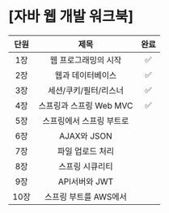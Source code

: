 # [자바 웹 개발 워크북]

|단원|제목|완료|
|:---:|:-------:|:---:|
|1장|웹 프로그래밍의 시작|✅|
|2장|웹과 데이터베이스|✅|
|3장|세션/쿠키/필터/리스너|✅|
|4장|스프링과 스프링 Web MVC|✅|
|5장|스프링에서 스프링 부트로||
|6장|AJAX와 JSON||
|7장|파일 업로드 처리||
|8장|스프링 시큐리티||
|9장|API서버와 JWT||
|10장|스프링 부트를 AWS에서||
